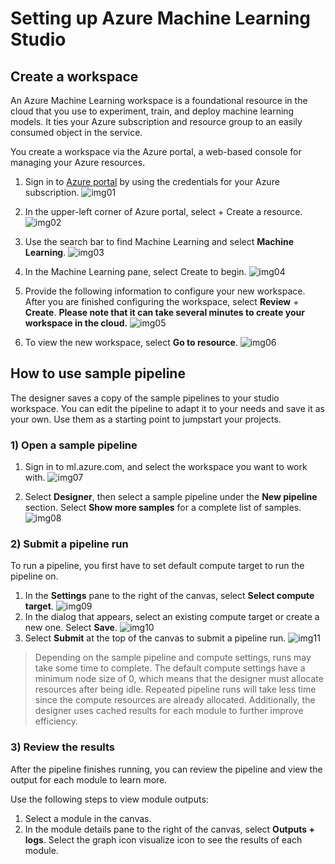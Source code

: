 # Setting up Azure Machine Learning Studio
## Create a workspace
An Azure Machine Learning workspace is a foundational resource in the cloud that you use to experiment, train, and deploy machine learning models. It ties your Azure subscription and resource group to an easily consumed object in the service.

You create a workspace via the Azure portal, a web-based console for managing your Azure resources.

1. Sign in to [Azure portal](https://portal.azure.com/#home) by using the credentials for your Azure subscription.
![img01](img/img01.png)

2. In the upper-left corner of Azure portal, select + Create a resource.
![img02](img/img02.png)

3. Use the search bar to find Machine Learning and select **Machine Learning**.
![img03](img/img03.png)

4. In the Machine Learning pane, select Create to begin.
![img04](img/img04.png)

5. Provide the following information to configure your new workspace. After you are finished configuring the workspace, select **Review** + **Create**. **Please note that it can take several minutes to create your workspace in the cloud.**
![img05](img/img05.png)

6. To view the new workspace, select **Go to resource**.
![img06](img/img06.png)


## How to use sample pipeline
The designer saves a copy of the sample pipelines to your studio workspace. You can edit the pipeline to adapt it to your needs and save it as your own. Use them as a starting point to jumpstart your projects.

### 1) Open a sample pipeline
1. Sign in to ml.azure.com, and select the workspace you want to work with.
![img07](img/img07.png)

2. Select **Designer**, then select a sample pipeline under the **New pipeline** section. Select **Show more samples** for a complete list of samples.
![img08](img/img08.png)

### 2) Submit a pipeline run
To run a pipeline, you first have to set default compute target to run the pipeline on.
1. In the **Settings** pane to the right of the canvas, select **Select compute target**.
![img09](img/img09.png)
2. In the dialog that appears, select an existing compute target or create a new one. Select **Save**.
![img10](img/img10.png)
3. Select **Submit** at the top of the canvas to submit a pipeline run.
![img11](img/img11.png)

> Depending on the sample pipeline and compute settings, runs may take some time to complete. The default compute settings have a minimum node size of 0, which means that the designer must allocate resources after being idle. Repeated pipeline runs will take less time since the compute resources are already allocated. Additionally, the designer uses cached results for each module to further improve efficiency.

### 3) Review the results
After the pipeline finishes running, you can review the pipeline and view the output for each module to learn more.

Use the following steps to view module outputs:
1. Select a module in the canvas. 
2. In the module details pane to the right of the canvas, select **Outputs + logs**. Select the graph icon visualize icon to see the results of each module.
